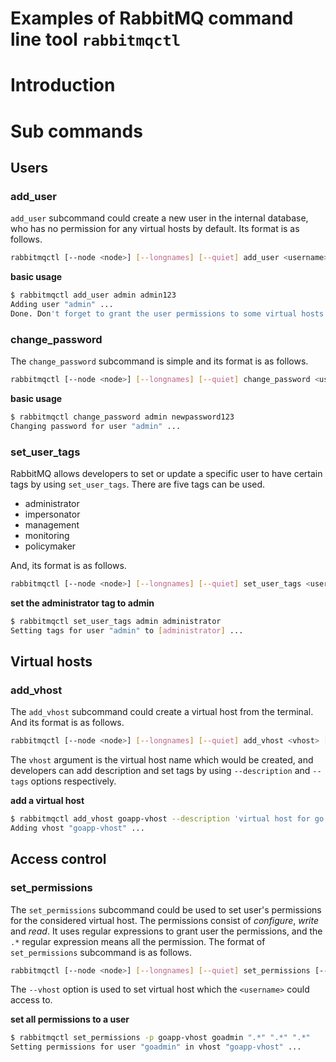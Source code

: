 Examples of RabbitMQ command line tool `rabbitmqctl`
===============================

# Introduction

# Sub commands

## Users

### add_user

`add_user` subcommand could create a new user in the internal database, who has no permission for any virtual hosts by default.
Its format is as follows.

```bash
rabbitmqctl [--node <node>] [--longnames] [--quiet] add_user <username> <password>
```

**basic usage**

```bash
$ rabbitmqctl add_user admin admin123
Adding user "admin" ...
Done. Don't forget to grant the user permissions to some virtual hosts! See 'rabbitmqctl help set_permissions' to learn more.
```

### change_password

The `change_password` subcommand is simple and its format is as follows.

```bash
rabbitmqctl [--node <node>] [--longnames] [--quiet] change_password <username> <password>
```

**basic usage**

```bash
$ rabbitmqctl change_password admin newpassword123
Changing password for user "admin" ...
```

### set_user_tags

RabbitMQ allows developers to set or update a specific user to have certain tags by using `set_user_tags`. There are five 
tags can be used.

* administrator
* impersonator
* management
* monitoring
* policymaker

And, its format is as follows.

```bash
rabbitmqctl [--node <node>] [--longnames] [--quiet] set_user_tags <username> <tag> [...]
```

**set the administrator tag to admin**

```bash
$ rabbitmqctl set_user_tags admin administrator
Setting tags for user "admin" to [administrator] ...
```

## Virtual hosts

### add_vhost

The `add_vhost` subcommand could create a virtual host from the terminal. And its format is as follows.

```bash
rabbitmqctl [--node <node>] [--longnames] [--quiet] add_vhost <vhost> [--description <description> --tags "<tag1>,<tag2>,<...>" --default-queue-type <quorum|classic|stream>]
```

The `vhost` argument is the virtual host name which would be created, and developers can add description and set tags by using 
`--description` and `--tags` options respectively.

**add a virtual host**

```bash
$ rabbitmqctl add_vhost goapp-vhost --description 'virtual host for go test application' --tags goapp
Adding vhost "goapp-vhost" ...
```

## Access control

### set_permissions

The `set_permissions` subcommand could be used to set user's permissions for the considered virtual host. The permissions 
consist of *configure*, *write* and *read*. It uses regular expressions to grant user the permissions, and the `.*` regular
expression means all the permission. The format of `set_permissions` subcommand is as follows.

```bash
rabbitmqctl [--node <node>] [--longnames] [--quiet] set_permissions [--vhost <vhost>] <username> <conf> <write> <read>
```

The `--vhost` option is used to set virtual host which the `<username>` could access to.

**set all permissions to a user**

```bash
$ rabbitmqctl set_permissions -p goapp-vhost goadmin ".*" ".*" ".*"
Setting permissions for user "goadmin" in vhost "goapp-vhost" ...
```



